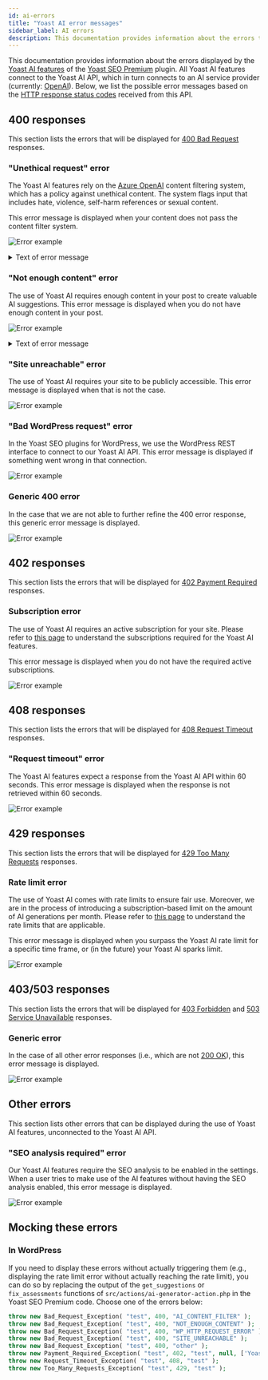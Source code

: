 ```yaml
---
id: ai-errors
title: "Yoast AI error messages"
sidebar_label: AI errors
description: This documentation provides information about the errors that the Yoast AI features show.
---
```


This documentation provides information about the errors displayed by the [Yoast AI features](https://yoast.com/features/ai-generated-titles-and-meta-descriptions/) of the [Yoast SEO Premium](https://yoast.com/wordpress/plugins/seo/) plugin. All Yoast AI features connect to the Yoast AI API, which in turn connects to an AI service provider (currently: [OpenAI](https://openai.com/)). Below, we list the possible error messages based on the [HTTP response status codes](https://developer.mozilla.org/en-US/docs/Web/HTTP/Status) received from this API.

## 400 responses
This section lists the errors that will be displayed for [400 Bad Request](https://developer.mozilla.org/en-US/docs/Web/HTTP/Status/400) responses.

### "Unethical request" error
The Yoast AI features rely on the [Azure OpenAI](https://learn.microsoft.com/en-us/azure/ai-services/openai/concepts/content-filter?tabs=warning%2Cpython-new#text-content) content filtering system, which has a policy against unethical content. The system flags input that includes hate, violence, self-harm references or sexual content. 

This error message is displayed when your content does not pass the content filter system.

![Error example](images/400-unethical-request-alert.png)

<details>
  <summary>Text of error message</summary>

##### Usage policy violation
Due to OpenAI's strict ethical guidelines and [usage policies](https://openai.com/policies/usage-policies/), we cannot enable Yoast AI for your page. If you intend to use AI, kindly avoid the use of explicit, violent, copyrighted, or sexually explicit content. [Read more on how to configure your page to make sure you get the best results with AI](https://yoast.com/help/faq-ai-in-yoast-seo/#utm_medium=software&utm_source=yoast-seo&utm_term=ai-faq&utm_content=faq&php_version=8.1&platform=wordpress&platform_version=6.6.1&software=premium&software_version=23.2&days_active=399&shortlink=ai-generator-configure-page). 

</details>

### "Not enough content" error
The use of Yoast AI requires enough content in your post to create valuable AI suggestions. This error message is displayed when you do not have enough content in your post.

![Error example](images/400-non-enough-content-alert.png)

<details>
  <summary>Text of error message</summary>

##### Not enough content
Please try again later. If the issue persists, please [contact our support team]().

</details>

### "Site unreachable" error
The use of Yoast AI requires your site to be publicly accessible. This error message is displayed when that is not the case. 

![Error example](images/400-site-unreachable-alert.png)

### "Bad WordPress request" error
In the Yoast SEO plugins for WordPress, we use the WordPress REST interface to connect to our Yoast AI API. This error message is displayed if something went wrong in that connection. 

![Error example](images/400-bad-wordpress-request-alert.png)

### Generic 400 error
In the case that we are not able to further refine the 400 error response, this generic error message is displayed.

![Error example](images/400-generic-alert.png)

## 402 responses
This section lists the errors that will be displayed for [402 Payment Required](https://developer.mozilla.org/en-US/docs/Web/HTTP/Status/402) responses.

### Subscription error
The use of Yoast AI requires an active subscription for your site. Please refer to [this page](https://yoast.com/help/faq-ai-in-yoast-seo) to understand the subscriptions required for the Yoast AI features.

This error message is displayed when you do not have the required active subscriptions.

![Error example](images/402-subscription-error.png)

## 408 responses
This section lists the errors that will be displayed for [408 Request Timeout](https://developer.mozilla.org/en-US/docs/Web/HTTP/Status/408) responses.

### "Request timeout" error
The Yoast AI features expect a response from the Yoast AI API within 60 seconds. This error message is displayed when the response is not retrieved within 60 seconds.

![Error example](images/408-request-timeout-alert.png)

## 429 responses
This section lists the errors that will be displayed for [429 Too Many Requests](https://developer.mozilla.org/en-US/docs/Web/HTTP/Status/429) responses.

### Rate limit error
The use of Yoast AI comes with rate limits to ensure fair use. Moreover, we are in the process of introducing a subscription-based limit on the amount of AI generations per month. Please refer to [this page](https://yoa.st/ai-generator-rate-limit-help) to understand the rate limits that are applicable. 

This error message is displayed when you surpass the Yoast AI rate limit for a specific time frame, or (in the future) your Yoast AI sparks limit.

![Error example](images/429-rate-limit-alert.png)

## 403/503 responses
This section lists the errors that will be displayed for [403 Forbidden](https://developer.mozilla.org/en-US/docs/Web/HTTP/Status/403) and [503 Service Unavailable](https://developer.mozilla.org/en-US/docs/Web/HTTP/Status/503) responses.

### Generic error
In the case of all other error responses (i.e., which are not [200 OK](https://developer.mozilla.org/en-US/docs/Web/HTTP/Status/200)), this error message is displayed.

![Error example](images/400-generic-alert.png)

## Other errors

This section lists other errors that can be displayed during the use of Yoast AI features, unconnected to the Yoast AI API.

### "SEO analysis required" error
Our Yoast AI features require the SEO analysis to be enabled in the settings. When a user tries to make use of the AI features without having the SEO analysis enabled, this error message is displayed.

![Error example](images/000-seo-analysis-required.png)

## Mocking these errors

### In WordPress
If you need to display these errors without actually triggering them (e.g., displaying the rate limit error without actually reaching the rate limit), you can do so by replacing the output of the `get_suggestions` or `fix_assessments` functions of `src/actions/ai-generator-action.php` in the Yoast SEO Premium code. Choose one of the errors below:

```php
throw new Bad_Request_Exception( "test", 400, "AI_CONTENT_FILTER" );     // Unethical request error
throw new Bad_Request_Exception( "test", 400, "NOT_ENOUGH_CONTENT" );    // Not enough content error
throw new Bad_Request_Exception( "test", 400, "WP_HTTP_REQUEST_ERROR" ); // Bad WordPress request error
throw new Bad_Request_Exception( "test", 400, "SITE_UNREACHABLE" );      // Site unreachable error
throw new Bad_Request_Exception( "test", 400, "other" );                 // Generic error
throw new Payment_Required_Exception( "test", 402, "test", null, ['Yoast SEO Premium'] ); // Subscription error, replace the array with the missing licenses
throw new Request_Timeout_Exception( "test", 408, "test" );              // Request timeout error
throw new Too_Many_Requests_Exception( "test", 429, "test" );            // Rate limit error
```
